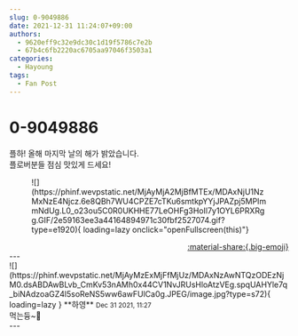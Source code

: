 ```yaml
---
slug: 0-9049886
date: 2021-12-31 11:24:07+09:00
authors:
  - 9620eff9c32e9dc30c1d19f5786c7e2b
  - 67b4c6fb2220ac6705aa97046f3503a1
categories:
  - Hayoung
tags:
  - Fan Post
---
```


# 0-9049886

<div class="post-container" markdown="1">
<div class="content-container md-sidebar__scrollwrap" markdown="1">

플하! 올해 마지막 날의 해가 밝았습니다.<br>플로버분들 점심 맛있게 드세요!
<figure markdown="1">
![](https://phinf.wevpstatic.net/MjAyMjA2MjBfMTEx/MDAxNjU1NzMxNzE4Njcz.6e8QBh7WU4CPZE7cTKu6smtkpYYjJPAZpj5MPImmNdUg.L0_o23ou5C0R0UKHHE77LeOHFg3HoIl7y1OYL6PRXRgg.GIF/2e59163ee3a44164894971c30fbf2527074.gif?type=e1920){ loading=lazy onclick="openFullscreen(this)"}
</figure>


</div>
</div>

<div style="text-align: right;" markdown="1">
<a href="https://weverse.io/fromis9/fanpost/0-9049886" style="text-align: right;">:material-share:{.big-emoji}</a>
</div>
---

<div class="comments-container md-sidebar__scrollwrap" markdown="1">
<div class="comment" markdown="1">
<div class='id-container' markdown="1">
![](https://phinf.wevpstatic.net/MjAyMzExMjFfMjUz/MDAxNzAwNTQzODEzNjM0.dsABDAwBLvb_CmKv53nAMh0x44CV1NvJRUsHloAtzVEg.spqUAHYle7q_biNAdzoaGZ4l5soReNS5ww6awFUlCa0g.JPEG/image.jpg?type=s72){ loading=lazy }
**<span class="artist">하영</span>** <small>Dec 31 2021, 11:27</small><br>
</div>
<div class='comment-body' markdown="1">
먹는듕~🎵
</div>
</div>
</div>
---
